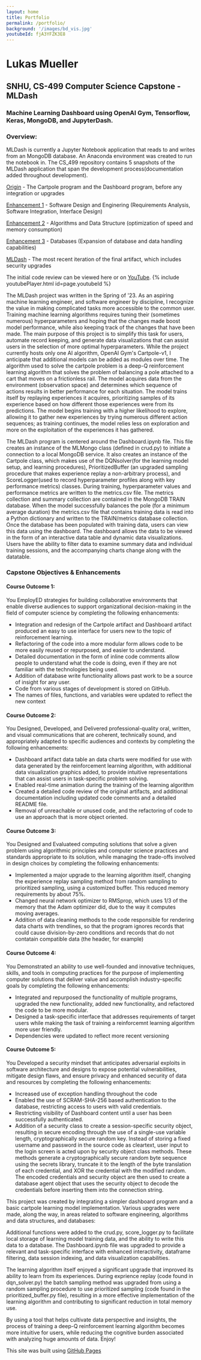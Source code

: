 ```yaml
---
layout: home
title: Portfolio
permalink: /portfolio/
background: '/images/bd_vis.jpg'
youtubeId: fjA3YFZK3E8
---
```

# Lukas Mueller

## SNHU, CS-499 Computer Science Capstone - MLDash

### Machine Learning Dashboard using OpenAI Gym, Tensorflow, Keras, MongoDB, and JupyterDash.

### Overview:
MLDash is currently a Jupyter Notebook application that reads to and writes from an MongoDB database. 
An Anaconda environment was created to run the notebook in. The CS_499 repository contains 5 snapshots of the MLDash
application that span the development process(documentation added throughout development).

[Origin][ml-origin] - The Cartpole program and the Dashboard program, before any integration or upgrades

[Enhancement 1][ml-enhancea] - Software Design and Enginering (Requirements Analysis, Software Integration, Interface Design)

[Enhancement 2][ml-enhanceb] - Algorithms and Data Structure (optimization of speed and memory consumption)

[Enhancement 3][ml-enhancec] - Databases (Expansion of database and data handling capabilities)

[MLDash][ml-enhanced] - The most recent iteration of the final artifact, which includes security upgrades

The initial code review can be viewed here or on [YouTube][code-review].
{% include youtubePlayer.html id=page.youtubeId %}


The MLDash project was written in the Spring of '23. As an aspiring machine learning engineer, and software engineer by discipline, I recognize the value in making complicated tasks more accessible to the common user. Training machine learning algorithms requires tuning their (sometimes numerous) hyperparameters and hoping that the changes made boost model performance, while also keeping track of the changes that have been made. The main purpose of this project is to simplify this task for users, automate record keeping, and generate data visualizations that can assist users in the selection of more optimal hyperparameters. While the project currently hosts only one AI algorithm, OpenAI Gym's Cartpole-v1, I anticipate that additional models can be added as modules over time. The algorithm used to solve the cartpole problem is a deep-Q reinforcement learning algorithm that solves the problem of balancing a pole attached to a cart that moves on a frictionless rail. The model acquires data from the environment (observation space) and determines which sequence of actions results in better performance for each situation. The model trains itself by replaying experiences it acquires, prioritizing samples of its experience based on how different those experiences were from its predictions. The model begins training with a higher likelihood to explore, allowing it to gather new experiences by trying numerous different action sequences; as training continues, the model relies less on exploration and more on the exploitation of the experiences it has gathered. 

The MLDash program is centered around the Dashboard.ipynb file. This file creates an instance of the MLMongo class (defined in crud.py) to initiate a connection to a local MongoDB service. It also creates an instance of the Cartpole class, which makes use of the DQNsolver(for the learning model setup, and learning procedures), PrioritizedBuffer (an upgraded sampling procedure that makes experience replay a non-arbitrary process), and ScoreLogger(used to record 
hyperparameter profiles along with key performance metrics) classes. During training, hyperparameter values and performance metrics are written to the metrics.csv file. The metrics collection and summary collection are contained in the MongoDB TRAIN database. When the model successfully balances the pole (for a minimum average duration) the metrics.csv file that contains training data is read into a Python dictionary and written to the TRAIN/metrics database collection. Once the 
database has been populated with training data, users can view this data using the dashboard. The dashboard allows the data to be viewed in the form of an interactive data table and dynamic data visualizations. Users have the ability to filter data to examine summary data and individual training sessions, and the accompanying charts change along with the datatable.

### Capstone Objectives & Enhancements

#### Course Outcome 1: 
You EmployED strategies for building collaborative environments that enable diverse audiences to support organizational decision-making in the field of computer science by completing the following enhancements:
* Integration and redesign of the Cartpole artifact and Dashboard artifact produced an easy to use interface for users new to the topic of reinforcement learning.
* Refactoring of the code into a more modular form allows code to be more easily reused or repurposed, and easier to understand. 
* Detailed documentation in the form of inline code comments allow people to understand what the code is doing, even if they are not familiar with the technologies being used. 
* Addition of database write functionality allows past work to be a source of insight for any user.
* Code from various stages of development is stored on GitHub.
* The names of files, functions, and variables were updated to reflect the new context
 

#### Course Outcome 2:
You Designed, Developed, and Delivered professional-quality oral, written, and visual communications that are coherent, technically sound, and appropriately adapted to specific audiences and contexts by completing the following enhancements:
* Dashboard artifact data table an data charts were modified for use with data generated by the reinforcement learning algorithm, with additional data visualization graphics added, to provide intuitive representations that can assist users in task-specific problem solving.
* Enabled real-time animation during the training of the learning algorithm
* Created a detailed code review of the original artifacts, and additional documentation including updated code comments and a detailed README file.
* Removal of unreachable or unused code, and the refactoring of code to use an approach that is more object oriented. 

#### Course Outcome 3:
You Designed and Evaluateed computing solutions that solve a given problem using algorithmic principles and computer science practices and standards appropriate to its solution, while managing the trade-offs involved in design choices by completing the following enhancements:
* Implemented a major upgrade to the learning algorithm itself, changing the experience replay sampling method from random sampling to prioritized sampling, using a customized buffer. This reduced memory requirements by about 75%.
* Changed neural network optimizer to RMSprop, which uses 1/3 of the memory that the Adam optimizer did, due to the way it computes moving averages.
* Addition of data cleaning methods to the code responsible for rendering data charts with trendlines, so that the program ignores records that could cause division-by-zero conditions and records that do not contatain compatible data (the header, for example)

#### Course Outcome 4: 
You Demonstrated an ability to use well-founded and innovative techniques, skills, and tools in computing practices for the purpose of implementing computer solutions that deliver value and accomplish industry-specific goals by completing the following enhancements:
* Integrated and repurposed the functionality of multiple programs, upgraded the new functionality, added new functionality, and refactored the code to be more modular.
* Designed a task-specific interface that addresses requirements of target users while making the task of training a reinforcemnt learning algorithm more user friendly.
* Dependencies were updated to reflect more recent versioning

#### Course Outcome 5:
You Developed a security mindset that anticipates adversarial exploits in software architecture and designs to expose potential vulnerabilities, mitigate design flaws, and ensure privacy and enhanced security of data and resources by completing the following enhancements:
* Increased use of exception handling throughout the code
* Enabled the use of SCRAM-SHA-256 based authentication to the database, restricting access to users with valid credentials.
* Restricting visibility of Dashboard content until a user has been successfully authenticated.
* Addition of a security class to create a session-specific security object, resulting in secure encoding through the use of a single-use variable length, cryptographically secure random key. Instead of storing a fixed username and password in the source code as cleartext, user input to the login screen is acted upon by security object class methods. These methods generate a cryptographically secure random byte sequence using the secrets library, truncate it to the length of the byte translation of each credential, and XOR the credential with the modified random. The encoded credentials and security object are then used to create a database agent object that uses the security object to decode the credentials before inserting them into the connection string.


This project was created by integrating a simpler dashboard program and a basic cartpole learning model implementation.
Various upgrades were made, along the way, in areas related to software engineering, algorithms and data structures,
and databases:

Additional functions were added to the crud.py, score_logger.py to facilitate local storage of learning model training
data, and the ability to write this data to a database. The Dashboard.ipynb file was upgraded to provide a relevant 
and task-specific interface with enhanced interactivity, dataframe filtering, data session indexing, and data 
visualization capabilities.

The learning algorithm itself enjoyed a significant upgrade that improved its ability to learn from its experiences.
During exprience replay (code found in dqn_solver.py) the batch sampling method was upgraded from using a random
sampling procedure to use prioritized sampling (code found in the prioritized_buffer.py file), resulting in a more
effective implementation of the learning algorithm and contributing to significant reduction in total memory use. 

By using a tool that helps cultivate data perspective and insights, the process of training a deep-Q reinforcement
learning algorithm becomes more intuitive for users, while reducing the cognitive burden associated with analyzing
huge amounts of data. Enjoy!


This site was built using [GitHub Pages](https://pages.github.com/)

[MLDash on Github]: [ml-dash]
[README on GitGub]: [read-me]

[read-me]: https://github.com/lumutek/lumutek.github.io/blob/main/README.md
[ml-dash]: https://github.com/lumutek/CS-499/

[ml-origin]: https://github.com/lumutek/lumutek.github.io/tree/main/MLDash/1-Origin
[ml-enhancea]: https://github.com/lumutek/lumutek.github.io/tree/main/MLDash/2-Enhancement_1_Software_Design_and_Engineering
[ml-enhanceb]: https://github.com/lumutek/lumutek.github.io/tree/main/MLDash/3-Enhancement_2_Algorithms_and_Data_Structure
[ml-enhancec]: https://github.com/lumutek/lumutek.github.io/tree/main/MLDash/4-Enhancement_3_Databases
[ml-enhanced]: https://github.com/lumutek/lumutek.github.io/tree/main/MLDash/5-MLDash

[code-review]: https://youtu.be/fjA3YFZK3E8

